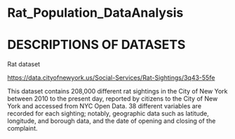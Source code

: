 # Rat_Population_DataAnalysis

# DESCRIPTIONS OF DATASETS

Rat dataset

https://data.cityofnewyork.us/Social-Services/Rat-Sightings/3q43-55fe

This dataset contains 208,000 different rat sightings in the City of New York between 2010 to the present day, reported by citizens to the City of New York and accessed from NYC Open Data. 38 different variables are recorded for each sighting; notably, geographic data such as latitude, longitude, and borough data, and the date of opening and closing of the complaint. 
